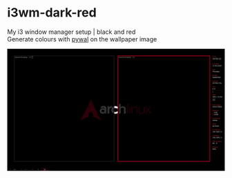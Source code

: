 # i3wm-dark-red
My i3 window manager setup | black and red   
Generate colours with [pywal](https://github.com/dylanaraps/pywal) on the wallpaper image
   
![scrot](scrot.png)
